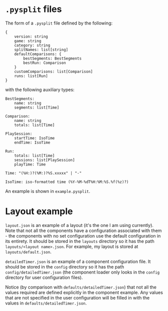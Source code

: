 # `.pysplit` files

The form of a `.pysplit` file defined by the following:

```
{
    version: string
    game: string
    category: string
    splitNames: list[string]
    defaultComparisons: {
        bestSegments: BestSegments
        bestRun: Comparison
    }
    customComparisons: list[Comparison]
    runs: list[Run]
}
```

with the following auxiliary types:

```
BestSegments:
    name: string
    segments: list[Time]

Comparison:
    name: string
    totals: list[Time]

PlaySession:
    startTime: IsoTime
    endTime: IsoTime

Run:
    totals: list[Time]
    sessions: list[PlaySession]
    playTime: Time

Time: "(%H:)?(%M:)?%S.xxxxx" | "-"

IsoTime: iso-formatted time (%Y-%M-%dT%H:%M:%S.%f(%z)?)
```

An example is shown in `example.pysplit`.

# Layout example

`layout.json` is an example of a layout (it's the one I am using
currently). Note that not all the components have a configuration
associated with them - the components with no set configuration use
the default configuration in its entirety. It should be stored in
the `layouts` directory so it has the path 
`layouts/<layout name>.json`. For example, my layout is stored at 
`layouts/default.json`.

`detailedTimer.json` is an example of a component configuration
file. It should be stored in the `config` directory so it has the
path `config/detailedTimer.json` (the component loader only looks
in the `config` directory for user configuration files).

Notice (by comparison with `defaults/detailedTimer.json`)
that not all the values required are defined explicitly in the
component example. Any values that are not specified in the user
configuration will be filled in with the values in
`defaults/detailedTimer.json`.

